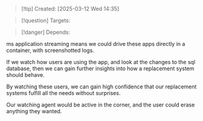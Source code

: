 
>[!tip] Created: [2025-03-12 Wed 14:35]

>[!question] Targets: 

>[!danger] Depends: 

ms application streaming means we could drive these apps directly in a container, with screenshotted logs.

If we watch how users are using the app, and look at the changes to the sql database, then we can gain further insights into how a replacement system should behave.

By watching these users, we can gain high confidence that our replacement systems fulfill all the needs without surprises.

Our watching agent would be active in the corner, and the user could erase anything they wanted.